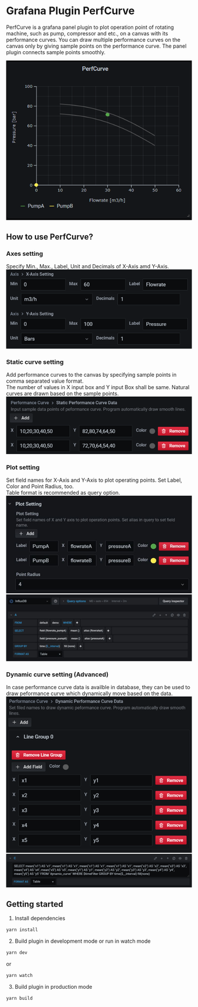 # Grafana Plugin PerfCurve

PerfCurve is a grafana panel plugin to plot operation point of rotating machine, such as pump, compressor and etc., on a canvas with its performance curves.
You can draw multiple performance curves on the canvas only by giving sample points on the performance curve. The panel plugin connects sample points smoothly.

![Panel Example](https://github.com/SSKGo/grafana-perfcurve-panel/blob/master/docs/img/panel_example.png "Panel Example")

## How to use PerfCurve?
### Axes setting
Specify Min., Max., Label, Unit and Decimals of X-Axis amd Y-Axis.
![Axes Setting](https://github.com/SSKGo/grafana-perfcurve-panel/blob/master/docs/img/axes_setting.png "Axes Setting")

### Static curve setting
Add performance curves to the canvas by specifying sample points in comma separated value format.  
The number of values in X input box and Y input Box shall be same.
Natural curves are drawn based on the sample points.
![Static Curve Setting](https://github.com/SSKGo/grafana-perfcurve-panel/blob/master/docs/img/static_curve_setting.png "Static Curve Setting")

### Plot setting
Set field names for X-Axis and Y-Axis to plot operating points.
Set Label, Color and Point Radius, too.  
Table format is recommended as query option.
![Plot Setting](https://github.com/SSKGo/grafana-perfcurve-panel/blob/master/docs/img/plot_setting.png "Plot Setting")
![Query Example](https://github.com/SSKGo/grafana-perfcurve-panel/blob/master/docs/img/query_example.png "Query Example")

### Dynamic curve setting (Advanced)
In case performance curve data is availble in database, they can be used to draw peformance curve which dynamically move based on the data. 
![Dynamic Curve Setting](https://github.com/SSKGo/grafana-perfcurve-panel/blob/master/docs/img/dynamic_curve_setting.png "Dynamic Curve Setting")
![Query for Dynamic Curve](https://github.com/SSKGo/grafana-perfcurve-panel/blob/master/docs/img/query_dynamic_curve.png "Query for Dynamic Curve")


## Getting started
1. Install dependencies
```BASH
yarn install
```
2. Build plugin in development mode or run in watch mode
```BASH
yarn dev
```
or
```BASH
yarn watch
```
3. Build plugin in production mode
```BASH
yarn build
```
